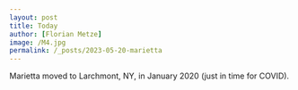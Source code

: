 ```yaml
---
layout: post
title: Today
author: [Florian Metze]
image: /M4.jpg
permalink: /_posts/2023-05-20-marietta
---
```


Marietta moved to Larchmont, NY, in January 2020 (just in time for COVID).
